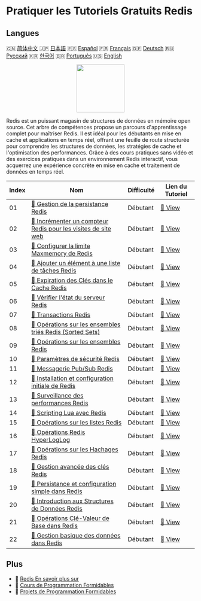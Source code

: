 # Pratiquer les Tutoriels Gratuits Redis

## Langues

🇨🇳 [简体中文](README_zh.md) 🇯🇵 [日本語](README_ja.md) 🇪🇸 [Español](README_es.md) 🇫🇷 [Français](README_fr.md) 🇩🇪 [Deutsch](README_de.md) 🇷🇺 [Русский](README_ru.md) 🇰🇷 [한국어](README_ko.md) 🇧🇷 [Português](README_pt.md) 🇺🇸 [English](README.md) 

<div align="center">
<img width="128px" src="https://file.labex.io/path/4MMYfz8sH7hJ.png">
</div>

Redis est un puissant magasin de structures de données en mémoire open source. Cet arbre de compétences propose un parcours d'apprentissage complet pour maîtriser Redis. Il est idéal pour les débutants en mise en cache et applications en temps réel, offrant une feuille de route structurée pour comprendre les structures de données, les stratégies de cache et l'optimisation des performances. Grâce à des cours pratiques sans vidéo et des exercices pratiques dans un environnement Redis interactif, vous acquerrez une expérience concrète en mise en cache et traitement de données en temps réel.

|   Index | Nom                                                                                                                                                    | Difficulté   | Lien du Tutoriel                                                                                    |
|---------|--------------------------------------------------------------------------------------------------------------------------------------------------------|--------------|-----------------------------------------------------------------------------------------------------|
|      01 | [📖 Gestion de la persistance Redis](https://labex.io/fr/tutorials/redis-redis-persistence-management-552101)                                          | Débutant     | [🔗 View](https://labex.io/fr/tutorials/redis-redis-persistence-management-552101)                  |
|      02 | [📖 Incrémenter un compteur Redis pour les visites de site web](https://labex.io/fr/tutorials/redis-increment-redis-counter-for-website-visits-552163) | Débutant     | [🔗 View](https://labex.io/fr/tutorials/redis-increment-redis-counter-for-website-visits-552163)    |
|      03 | [📖 Configurer la limite Maxmemory de Redis](https://labex.io/fr/tutorials/redis-configure-redis-maxmemory-limit-552162)                               | Débutant     | [🔗 View](https://labex.io/fr/tutorials/redis-configure-redis-maxmemory-limit-552162)               |
|      04 | [📖 Ajouter un élément à une liste de tâches Redis](https://labex.io/fr/tutorials/redis-add-item-to-redis-to-do-list-552161)                           | Débutant     | [🔗 View](https://labex.io/fr/tutorials/redis-add-item-to-redis-to-do-list-552161)                  |
|      05 | [📖 Expiration des Clés dans le Cache Redis](https://labex.io/fr/tutorials/redis-expire-keys-in-redis-cache-552156)                                    | Débutant     | [🔗 View](https://labex.io/fr/tutorials/redis-expire-keys-in-redis-cache-552156)                    |
|      06 | [📖 Vérifier l'état du serveur Redis](https://labex.io/fr/tutorials/redis-verify-redis-server-status-552152)                                           | Débutant     | [🔗 View](https://labex.io/fr/tutorials/redis-verify-redis-server-status-552152)                    |
|      07 | [📖 Transactions Redis](https://labex.io/fr/tutorials/redis-redis-transactions-552106)                                                                 | Débutant     | [🔗 View](https://labex.io/fr/tutorials/redis-redis-transactions-552106)                            |
|      08 | [📖 Opérations sur les ensembles triés Redis (Sorted Sets)](https://labex.io/fr/tutorials/redis-redis-sorted-set-operations-552105)                    | Débutant     | [🔗 View](https://labex.io/fr/tutorials/redis-redis-sorted-set-operations-552105)                   |
|      09 | [📖 Opérations sur les ensembles Redis](https://labex.io/fr/tutorials/redis-redis-set-operations-552104)                                               | Débutant     | [🔗 View](https://labex.io/fr/tutorials/redis-redis-set-operations-552104)                          |
|      10 | [📖 Paramètres de sécurité Redis](https://labex.io/fr/tutorials/redis-redis-security-settings-552103)                                                  | Débutant     | [🔗 View](https://labex.io/fr/tutorials/redis-redis-security-settings-552103)                       |
|      11 | [📖 Messagerie Pub/Sub Redis](https://labex.io/fr/tutorials/redis-redis-pub-sub-messaging-552102)                                                      | Débutant     | [🔗 View](https://labex.io/fr/tutorials/redis-redis-pub-sub-messaging-552102)                       |
|      12 | [📖 Installation et configuration initiale de Redis](https://labex.io/fr/tutorials/redis-installation-and-initial-setup-of-redis-552075)               | Débutant     | [🔗 View](https://labex.io/fr/tutorials/redis-installation-and-initial-setup-of-redis-552075)       |
|      13 | [📖 Surveillance des performances Redis](https://labex.io/fr/tutorials/redis-redis-performance-monitoring-552100)                                      | Débutant     | [🔗 View](https://labex.io/fr/tutorials/redis-redis-performance-monitoring-552100)                  |
|      14 | [📖 Scripting Lua avec Redis](https://labex.io/fr/tutorials/redis-redis-lua-scripting-552099)                                                          | Débutant     | [🔗 View](https://labex.io/fr/tutorials/redis-redis-lua-scripting-552099)                           |
|      15 | [📖 Opérations sur les listes Redis](https://labex.io/fr/tutorials/redis-redis-list-operations-552098)                                                 | Débutant     | [🔗 View](https://labex.io/fr/tutorials/redis-redis-list-operations-552098)                         |
|      16 | [📖 Opérations Redis HyperLogLog](https://labex.io/fr/tutorials/redis-redis-hyperloglog-operations-552097)                                             | Débutant     | [🔗 View](https://labex.io/fr/tutorials/redis-redis-hyperloglog-operations-552097)                  |
|      17 | [📖 Opérations sur les Hachages Redis](https://labex.io/fr/tutorials/redis-redis-hash-operations-552096)                                               | Débutant     | [🔗 View](https://labex.io/fr/tutorials/redis-redis-hash-operations-552096)                         |
|      18 | [📖 Gestion avancée des clés Redis](https://labex.io/fr/tutorials/redis-redis-advanced-key-management-552094)                                          | Débutant     | [🔗 View](https://labex.io/fr/tutorials/redis-redis-advanced-key-management-552094)                 |
|      19 | [📖 Persistance et configuration simple dans Redis](https://labex.io/fr/tutorials/redis-persistence-and-simple-configuration-in-redis-552079)          | Débutant     | [🔗 View](https://labex.io/fr/tutorials/redis-persistence-and-simple-configuration-in-redis-552079) |
|      20 | [📖 Introduction aux Structures de Données Redis](https://labex.io/fr/tutorials/redis-introduction-to-redis-data-structures-552078)                    | Débutant     | [🔗 View](https://labex.io/fr/tutorials/redis-introduction-to-redis-data-structures-552078)         |
|      21 | [📖 Opérations Clé-Valeur de Base dans Redis](https://labex.io/fr/tutorials/redis-basic-key-value-operations-in-redis-552077)                          | Débutant     | [🔗 View](https://labex.io/fr/tutorials/redis-basic-key-value-operations-in-redis-552077)           |
|      22 | [📖 Gestion basique des données dans Redis](https://labex.io/fr/tutorials/redis-basic-data-management-in-redis-552076)                                 | Débutant     | [🔗 View](https://labex.io/fr/tutorials/redis-basic-data-management-in-redis-552076)                |

## Plus

- 🔗 [Redis En savoir plus sur](https://labex.io/fr/skilltrees/redis)
- 🔗 [Cours de Programmation Formidables](https://github.com/labex-labs/awesome-programming-courses)
- 🔗 [Projets de Programmation Formidables](https://github.com/labex-labs/awesome-programming-projects)

